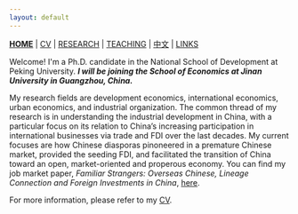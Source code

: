 ```yaml
---
layout: default
---
```



[**HOME**](./) | [CV](./assets/CV_FanghaoChen_211214.pdf) | [RESEARCH](./research.md) | [TEACHING](./teaching.md) | [中文](./chinesepage.md) | [LINKS](./links.md)

Welcome! I'm a Ph.D. candidate in the National School of Development at Peking University. _**I will be joining the School of Economics at Jinan University in Guangzhou, China.**_ 

My research fields are development economics, international economics, urban economics, and industrial organization. The common thread of my research is in understanding the industrial development in China, with a particular focus on its relation to China’s increasing participation in international businesses via trade and FDI over the last decades. My current focuses are how Chinese diasporas pinoneered in a premature Chinese market, provided the seeding FDI, and facilitated the transition of China toward an open, market-oriented and properous economy. You can find my job market paper, _Familiar Strangers: Overseas Chinese, Lineage Connection and Foreign Investments in China_, [here](./assets/JMP_FanghaoChen_211120.pdf). 

For more information, please refer to my [CV](./assets/CV_FanghaoChen_211214.pdf). 

